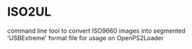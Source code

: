 # ISO2UL
 command line tool to convert ISO9660 images into segmented 'USBExtreme' format file for usage on OpenPS2Loader
